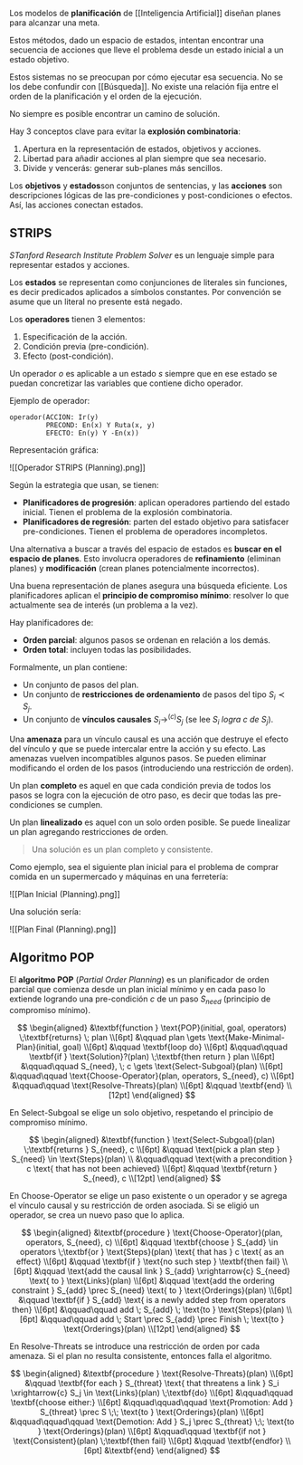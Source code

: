 Los modelos de **planificación** de [[Inteligencia Artificial]] diseñan planes para alcanzar una meta.

Estos métodos, dado un espacio de estados, intentan encontrar una secuencia de acciones que lleve el problema desde un estado inicial a un estado objetivo.

Estos sistemas no se preocupan por cómo ejecutar esa secuencia. No se los debe confundir con [[Búsqueda]]. No existe una relación fija entre el orden de la planificación y el orden de la ejecución.

No siempre es posible encontrar un camino de solución.

Hay 3 conceptos clave para evitar la **explosión combinatoria**:

1. Apertura en la representación de estados, objetivos y acciones.
2. Libertad para añadir acciones al plan siempre que sea necesario.
3. Divide y vencerás: generar sub-planes más sencillos.

Los **objetivos** y **estados**son conjuntos de sentencias, y las **acciones** son descripciones lógicas de las pre-condiciones y post-condiciones o efectos. Así, las acciones conectan estados.

## STRIPS

_STanford Research Institute Problem Solver_ es un lenguaje simple para representar estados y acciones.

Los **estados** se representan como conjunciones de literales sin funciones, es decir predicados aplicados a símbolos constantes. Por convención se asume que un literal no presente está negado.

Los **operadores** tienen 3 elementos:

1. Especificación de la acción.
2. Condición previa (pre-condición).
3. Efecto (post-condición).

Un operador $o$ es aplicable a un estado $s$ siempre que en ese estado se puedan concretizar las variables que contiene dicho operador.

Ejemplo de operador:

```
operador(ACCION: Ir(y)
		 PRECOND: En(x) Y Ruta(x, y)
		 EFECTO: En(y) Y -En(x))
```

Representación gráfica:

![[Operador STRIPS (Planning).png]]

Según la estrategia que usan, se tienen:

- **Planificadores de progresión**: aplican operadores partiendo del estado inicial. Tienen el problema de la explosión combinatoria.
- **Planificadores de regresión**: parten del estado objetivo para satisfacer pre-condiciones. Tienen el problema de operadores incompletos.

Una alternativa a buscar a través del espacio de estados es **buscar en el espacio de planes**. Esto involucra operadores de **refinamiento** (eliminan planes) y **modificación** (crean planes potencialmente incorrectos).

Una buena representación de planes asegura una búsqueda eficiente. Los planificadores aplican el **principio de compromiso mínimo**: resolver lo que actualmente sea de interés (un problema a la vez).

Hay planificadores de:

- **Orden parcial**: algunos pasos se ordenan en relación a los demás.
- **Orden total**: incluyen todas las posibilidades.

Formalmente, un plan contiene:

- Un conjunto de pasos del plan.
- Un conjunto de **restricciones de ordenamiento** de pasos del tipo $S_i \prec S_j$.
- Un conjunto de **vínculos causales** $S_i \rightarrow^{(c)} S_j$ (se lee _$S_i$ logra $c$ de $S_j$_).

Una **amenaza** para un vínculo causal es una acción que destruye el efecto del vínculo y que se puede intercalar entre la acción y su efecto. Las amenazas vuelven incompatibles algunos pasos. Se pueden eliminar modificando el orden de los pasos (introduciendo una restricción de orden).

Un plan **completo** es aquel en que cada condición previa de todos los pasos se logra con la ejecución de otro paso, es decir que todas las pre-condiciones se cumplen.

Un plan **linealizado** es aquel con un solo orden posible. Se puede linealizar un plan agregando restricciones de orden.

> Una solución es un plan completo y consistente.

Como ejemplo, sea el siguiente plan inicial para el problema de comprar comida en un supermercado y máquinas en una ferretería:

![[Plan Inicial (Planning).png]]

Una solución sería:

![[Plan Final (Planning).png]]

## Algoritmo POP

El **algoritmo POP** (_Partial Order Planning_) es un planificador de orden parcial que comienza desde un plan inicial mínimo y en cada paso lo extiende logrando una pre-condición $c$ de un paso $S_{need}$ (principio de compromiso mínimo).

$$
\begin{aligned}
&\textbf{function } \text{POP}(initial, goal, operators) \;\textbf{returns} \; plan \\[6pt]
&\qquad plan \gets \text{Make-Minimal-Plan}(initial, goal) \\[6pt]
&\qquad \textbf{loop do} \\[6pt]
&\qquad\qquad \textbf{if } \text{Solution}?(plan) \;\textbf{then return } plan \\[6pt]
&\qquad\qquad S_{need}, \; c \gets \text{Select-Subgoal}(plan) \\[6pt]
&\qquad\qquad \text{Choose-Operator}(plan, operators, S_{need}, c) \\[6pt]
&\qquad\qquad \text{Resolve-Threats}(plan) \\[6pt]
&\qquad \textbf{end} \\[12pt]
\end{aligned}
$$

En $\text{Select-Subgoal}$ se elige un solo objetivo, respetando el principio de compromiso mínimo.

$$
\begin{aligned}
&\textbf{function } \text{Select-Subgoal}(plan) \;\textbf{returns } S_{need}, c \\[6pt]
&\qquad \text{pick a plan step } S_{need} \in \text{Steps}(plan) \\
&\qquad\qquad \text{with a precondition } c \text{ that has not been achieved} \\[6pt]
&\qquad \textbf{return } S_{need}, c \\[12pt]
\end{aligned}
$$

En $\text{Choose-Operator}$ se elige un paso existente o un operador y se agrega el vínculo causal y su restricción de orden asociada. Si se eligió un operador, se crea un nuevo paso que lo aplica.

$$
\begin{aligned}
&\textbf{procedure } \text{Choose-Operator}(plan, operators, S_{need}, c) \\[6pt]
&\qquad \textbf{choose } S_{add} \in operators \;\textbf{or } \text{Steps}(plan) \text{ that has } c \text{ as an effect} \\[6pt]
&\qquad \textbf{if } \text{no such step } \textbf{then fail} \\[6pt]
&\qquad \text{add the causal link } S_{add} \xrightarrow{c} S_{need} \text{ to } \text{Links}(plan) \\[6pt]
&\qquad \text{add the ordering constraint } S_{add} \prec S_{need} \text{ to } \text{Orderings}(plan) \\[6pt]
&\qquad \textbf{if } S_{add} \text{ is a newly added step from operators then} \\[6pt]
&\qquad\qquad add \; S_{add} \; \text{to } \text{Steps}(plan) \\[6pt]
&\qquad\qquad add \; Start \prec S_{add} \prec Finish \; \text{to } \text{Orderings}(plan) \\[12pt]
\end{aligned}
$$

En $\text{Resolve-Threats}$ se introduce una restricción de orden por cada amenaza. Si el plan no resulta consistente, entonces falla el algoritmo.

$$
\begin{aligned}
&\textbf{procedure } \text{Resolve-Threats}(plan) \\[6pt]
&\qquad \textbf{for each } S_{threat} \text{ that threatens a link } S_i \xrightarrow{c} S_j \in \text{Links}(plan) \;\textbf{do} \\[6pt]
&\qquad\qquad \textbf{choose either:} \\[6pt]
&\qquad\qquad\qquad \text{Promotion: Add } S_{threat} \prec S \;\; \text{to } \text{Orderings}(plan) \\[6pt]
&\qquad\qquad\qquad \text{Demotion: Add } S_j \prec S_{threat} \;\; \text{to } \text{Orderings}(plan) \\[6pt]
&\qquad\qquad \textbf{if not } \text{Consistent}(plan) \;\textbf{then fail} \\[6pt]
&\qquad \textbf{endfor} \\[6pt]
&\textbf{end}
\end{aligned}
$$
